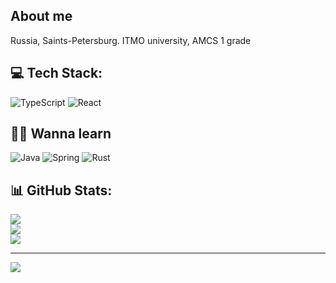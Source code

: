 ## About me
Russia, Saints-Petersburg. ITMO university, AMCS 1 grade

## 💻 Tech Stack:
![TypeScript](https://img.shields.io/badge/typescript-%23007ACC.svg?style=for-the-badge&logo=typescript&logoColor=white) ![React](https://img.shields.io/badge/react-%2320232a.svg?style=for-the-badge&logo=react&logoColor=%2361DAFB)

## 🧑‍🎓 Wanna learn
![Java](https://img.shields.io/badge/java-%23ED8B00.svg?style=for-the-badge&logo=java&logoColor=white) ![Spring](https://img.shields.io/badge/spring-%236DB33F.svg?style=for-the-badge&logo=spring&logoColor=white) ![Rust](https://img.shields.io/badge/rust-%23000000.svg?style=for-the-badge&logo=rust&logoColor=white)

## 📊 GitHub Stats:
![](https://github-readme-stats.vercel.app/api?username=easylaneof&theme=dark&hide_border=false&include_all_commits=true&count_private=true)<br/>
![](https://github-readme-streak-stats.herokuapp.com/?user=easylaneof&theme=dark&hide_border=false)<br/>
![](https://github-readme-stats.vercel.app/api/top-langs/?username=easylaneof&theme=dark&hide_border=false&include_all_commits=true&count_private=true&layout=compact)

---
[![](https://visitcount.itsvg.in/api?id=easylaneof&icon=2&color=0)](https://visitcount.itsvg.in)
